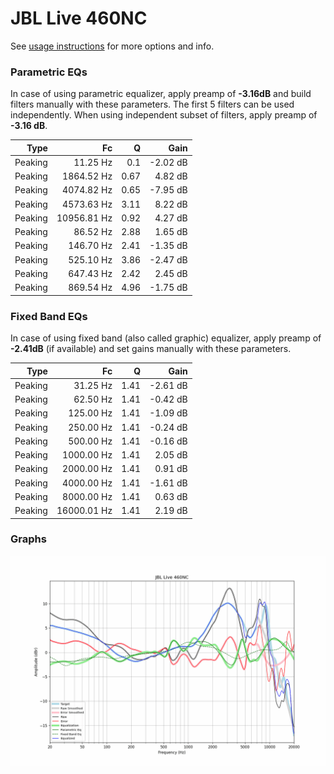 # JBL Live 460NC
See [usage instructions](https://github.com/jaakkopasanen/AutoEq#usage) for more options and info.

### Parametric EQs
In case of using parametric equalizer, apply preamp of **-3.16dB** and build filters manually
with these parameters. The first 5 filters can be used independently.
When using independent subset of filters, apply preamp of **-3.16 dB**.

| Type    | Fc          |    Q | Gain     |
|--------:|------------:|-----:|---------:|
| Peaking | 11.25 Hz    | 0.1  | -2.02 dB |
| Peaking | 1864.52 Hz  | 0.67 | 4.82 dB  |
| Peaking | 4074.82 Hz  | 0.65 | -7.95 dB |
| Peaking | 4573.63 Hz  | 3.11 | 8.22 dB  |
| Peaking | 10956.81 Hz | 0.92 | 4.27 dB  |
| Peaking | 86.52 Hz    | 2.88 | 1.65 dB  |
| Peaking | 146.70 Hz   | 2.41 | -1.35 dB |
| Peaking | 525.10 Hz   | 3.86 | -2.47 dB |
| Peaking | 647.43 Hz   | 2.42 | 2.45 dB  |
| Peaking | 869.54 Hz   | 4.96 | -1.75 dB |

### Fixed Band EQs
In case of using fixed band (also called graphic) equalizer, apply preamp of **-2.41dB**
(if available) and set gains manually with these parameters.

| Type    | Fc          |    Q | Gain     |
|--------:|------------:|-----:|---------:|
| Peaking | 31.25 Hz    | 1.41 | -2.61 dB |
| Peaking | 62.50 Hz    | 1.41 | -0.42 dB |
| Peaking | 125.00 Hz   | 1.41 | -1.09 dB |
| Peaking | 250.00 Hz   | 1.41 | -0.24 dB |
| Peaking | 500.00 Hz   | 1.41 | -0.16 dB |
| Peaking | 1000.00 Hz  | 1.41 | 2.05 dB  |
| Peaking | 2000.00 Hz  | 1.41 | 0.91 dB  |
| Peaking | 4000.00 Hz  | 1.41 | -1.61 dB |
| Peaking | 8000.00 Hz  | 1.41 | 0.63 dB  |
| Peaking | 16000.01 Hz | 1.41 | 2.19 dB  |

### Graphs
![](./JBL%20Live%20460NC.png)